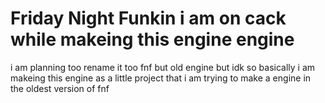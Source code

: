 # Friday Night Funkin i am on cack while makeing this engine engine

i am planning too rename it too fnf but old engine but idk
so basically i am makeing this engine as a little project that i am trying to make a engine in the oldest version of fnf
